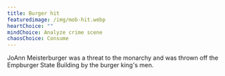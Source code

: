 ```yaml
---
title: Burger hit
featuredimage: /img/mob-hit.webp
heartChoice: ""
mindChoice: Analyze crime scene
chaosChoice: Consume
---
```

JoAnn Meisterburger was a threat to the monarchy and was thrown off the Empburger State Building by the burger king's men.